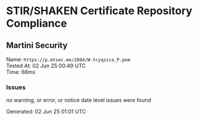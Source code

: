 # STIR/SHAKEN Certificate Repository Compliance

## Martini Security

Name: `https://p.mtsec.me/2884/W-tcyqzsca_P.pem`\
Tested At: 02 Jun 25 00:49 UTC\
Time: 66ms

### Issues

no warning, or error, or notice date level issues were found

Generated: 02 Jun 25 01:01 UTC
